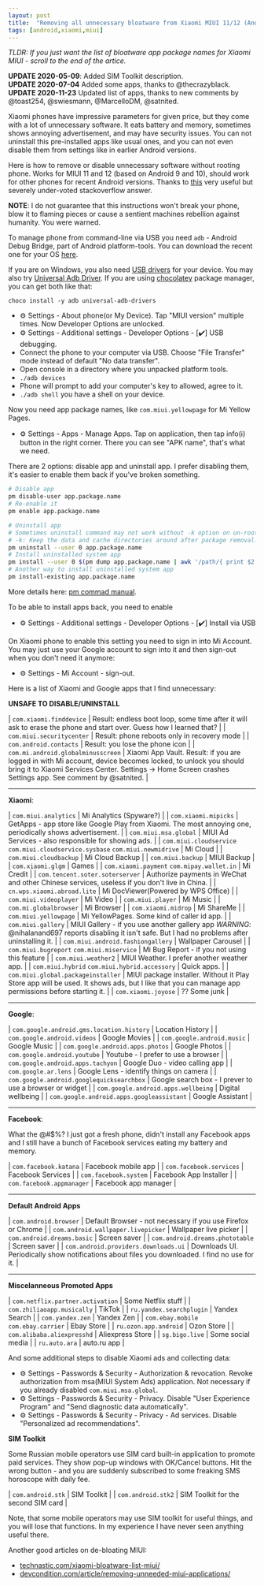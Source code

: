```yaml
---
layout: post
title:  "Removing all unnecessary bloatware from Xiaomi MIUI 11/12 (Android 9/10) without root"
tags: [android,xiaomi,miui]
---
```


*TLDR: If you just want the list of bloatware app package names for Xiaomi MIUI - scroll to the end of the artice.*

**UPDATE 2020-05-09**: Added SIM Toolkit description.  
**UPDATE 2020-07-04** Added some apps, thanks to @thecrazyblack.  
**UPDATE 2020-11-23** Updated list of apps, thanks to new comments by @toast254, @swiesmann, @MarcelloDM, @satnited.

Xiaomi phones have impressive parameters for given price, but they come with a lot of unnecessary software. It eats battery and memory, sometimes shows annoying advertisement, and may have security issues. You can not uninstall this pre-installed apps like usual ones, and you can not even disable them from settings like in earlier Android versions.

Here is how to remove or disable unnecessary software without rooting phone. Works for MIUI 11 and 12 (based on Android 9 and 10), should work for other phones for recent Android versions. Thanks to [this](https://stackoverflow.com/a/56968886/890863) very useful but severely under-voted stackoverflow answer.

**NOTE**: I do not guarantee that this instructions won't break your phone, blow it to flaming pieces or cause a sentient machines rebellion against humanity. You were warned.

To manage phone from command-line via USB you need `adb` - Android Debug Bridge, part of Android platform-tools. You can download the recent one for your OS [here](https://developer.android.com/studio/releases/platform-tools).

If you are on Windows, you also need [USB drivers](https://developer.android.com/studio/run/oem-usb.html) for your device. You may also try [Universal Adb Driver](https://github.com/koush/UniversalAdbDriver). If you are using [chocolatey](https://chocolatey.org/) package manager, you can get both like that:

`choco install -y adb universal-adb-drivers`

* ⚙️ Settings - About phone(or My Device). Tap "MIUI version" multiple times. Now Developer Options are unlocked.
* ⚙️ Settings - Additional settings - Developer Options - [✔️] USB debugging.
* Connect the phone to your computer via USB. Choose "File Transfer" mode instead of default "No data transfer".
* Open console in a directory where you unpacked platform tools.
* `./adb devices`
* Phone will prompt to add your computer's key to allowed, agree to it.
* `./adb shell`   you have a shell on your device.

Now you need app package names, like `com.miui.yellowpage` for Mi Yellow Pages. 

* ⚙️ Settings - Apps - Manage Apps. Tap on application, then tap info(ℹ️) button in the right corner. There you can see "APK name", that's what we need.

There are 2 options: disable app and uninstall app. I prefer disabling them, it's easier to enable them back if you've broken something.

```bash
# Disable app
pm disable-user app.package.name
# Re-enable it
pm enable app.package.name

# Uninstall app
# Sometimes uninstall command may not work without -k option on un-rooted devices
# -k: Keep the data and cache directories around after package removal. 
pm uninstall --user 0 app.package.name
# Install uninstalled system app
pm install --user 0 $(pm dump app.package.name | awk '/path/{ print $2 }')
# Another way to install uninstalled system app
pm install-existing app.package.name
```

More details here: [pm commad manual](https://developer.android.com/studio/command-line/adb#pm).

To be able to install apps back, you need to enable

* ⚙️ Settings - Additional settings - Developer Options - [✔️] Install via USB

On Xiaomi phone to enable this setting you need to sign in into Mi Account. You may just use your Google account to sign into it and then sign-out when you don't need it anymore:

* ⚙️ Settings - Mi Account - sign-out.

Here is a list of Xiaomi and Google apps that I find unnecessary:

**UNSAFE TO DISABLE/UNINSTALL**

| `com.xiaomi.finddevice` | Result: endless boot loop, some time after it will ask to erase the phone and start over. Guess how I learned that? |
| `com.miui.securitycenter` | Result: phone reboots only in recovery mode |
| `com.android.contacts` | Result: you lose the phone icon |
| `com.mi.android.globalminusscreen` | Xiaomi App Vault. Result: if you are logged in with Mi account, device becomes locked, to unlock you should bring it to Xiaomi Services Center. Settings -> Home Screen crashes Settings app. See comment by @satnited. |

---
**Xiaomi**:

| `com.miui.analytics` | Mi Analytics (Spyware?) |
| `com.xiaomi.mipicks` | GetApps - app store like Google Play from Xiaomi. The most annoying one, periodically shows advertisement. |
| `com.miui.msa.global` | MIUI Ad Services - also responsible for showing ads. |
| `com.miui.cloudservice` `com.miui.cloudservice.sysbase` `com.miui.newmidrive` | Mi Cloud |
| `com.miui.cloudbackup` | Mi Cloud Backup |
| `com.miui.backup` | MIUI Backup |
| `com.xiaomi.glgm` | Games |
| `com.xiaomi.payment` `com.mipay.wallet.in` | Mi Credit |
| `com.tencent.soter.soterserver` | Authorize payments in WeChat and other Chinese services, useless if you don't live in China. |
| `cn.wps.xiaomi.abroad.lite` | Mi DocViewer(Powered by WPS Office) |
| `com.miui.videoplayer` | Mi Video |
| `com.miui.player` | Mi Music |
| `com.mi.globalbrowser` | Mi Browser |
| `com.xiaomi.midrop` | Mi ShareMe |
| `com.miui.yellowpage` | Mi YellowPages. Some kind of caller id app. |
| `com.miui.gallery` | MIUI Gallery - if you use another gallery app *WARNING*: @nihalanand697 reports disabling it isn't safe. But I had no problems after uninstalling it. |
| `com.miui.android.fashiongallery` | Wallpaper Carousel |
| `com.miui.bugreport` `com.miui.miservice` | Mi Bug Report - if you not using this feature |
| `com.miui.weather2` | MIUI Weather. I prefer another weather app. |
| `com.miui.hybrid` `com.miui.hybrid.accessory` | Quick apps. |
| `com.miui.global.packageinstaller` | MIUI package installer. Without it Play Store app will be used. It shows ads, but I like that you can manage app permissions before starting it. |
| `com.xiaomi.joyose` | ?? Some junk |

---
**Google**:

| `com.google.android.gms.location.history` | Location History |
| `com.google.android.videos` | Google Movies |
| `com.google.android.music` | Google Music |
| `com.google.android.apps.photos` | Google Photos |
| `com.google.android.youtube` | Youtube - I prefer to use a browser |
| `com.google.android.apps.tachyon` | Google Duo - video calling app |
| `com.google.ar.lens` | Google Lens - identify things on camera |
| `com.google.android.googlequicksearchbox` | Google search box - I prever to use a browser or widget |
| `com.google.android.apps.wellbeing` | Digital wellbeing |
| `com.google.android.apps.googleassistant` | Google Assistant |

---
**Facebook**:

What the @#$%? I just got a fresh phone, didn't install any Facebook apps and I still have a bunch of Facebook services eating my battery and memory.

| `com.facebook.katana` | Facebook mobile app |
| `com.facebook.services` | Facebook Services |
| `com.facebook.system` | Facebook App Installer |
| `com.facebook.appmanager` | Facebook app manager |

---
**Default Android Apps**

| `com.android.browser` | Default Browser - not necessary if you use Firefox or Chrome |
| `com.android.wallpaper.livepicker` | Wallpaper live picker |
| `com.android.dreams.basic` | Screen saver |
| `com.android.dreams.phototable` | Screen saver |
| `com.android.providers.downloads.ui` | Downloads UI. Periodically show notifications about files you downloaded. I find no use for it.  |

---
**Miscelanneous Promoted Apps**

| `com.netflix.partner.activation` | Some Netflix stuff |
| `com.zhiliaoapp.musically` | TikTok |
| `ru.yandex.searchplugin` | Yandex Search |
| `com.yandex.zen` | Yandex Zen |
| `com.ebay.mobile` `com.ebay.carrier` | Ebay Store |
| `ru.ozon.app.android` | Ozon Store |
| `com.alibaba.aliexpresshd` | Aliexpress Store |
| `sg.bigo.live` | Some social media  |
| `ru.auto.ara` | auto.ru app |

And some additional steps to disable Xiaomi ads and collecting data:

* ⚙️ Settings - Passwords & Security - Authorization & revocation. Revoke authorization from msa(MIUI System Ads) application. Not necessary if you already disabled `com.miui.msa.global`.
* ⚙️ Settings - Passwords & Security - Privacy. Disable "User Experience Program" and "Send diagnostic data automatically".
* ⚙️ Settings - Passwords & Security - Privacy - Ad services. Disable "Personalized ad recommendations".

**SIM Toolkit**

Some Russian mobile operators use SIM card built-in application to promote paid services. They show pop-up windows with OK/Cancel buttons. Hit the wrong button - and you are suddenly subscribed to some freaking SMS horoscope with daily fee.

| `com.android.stk` | SIM Toolkit |
| `com.android.stk2` | SIM Toolkit for the second SIM card |

Note, that some mobile operators may use SIM toolkit for useful things, and you will lose that functions. In my experience I have never seen anything useful there.

Another good articles on de-bloating MIUI:

* [technastic.com/xiaomi-bloatware-list-miui/](https://technastic.com/xiaomi-bloatware-list-miui/)
* [devcondition.com/article/removing-unneeded-miui-applications/](https://devcondition.com/article/removing-unneeded-miui-applications/)
